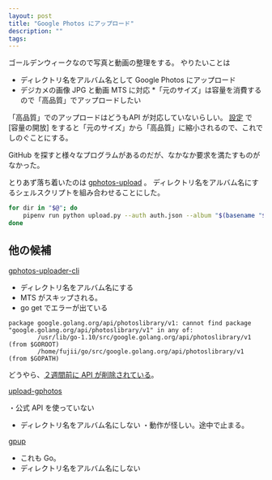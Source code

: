 ```yaml
---
layout: post
title: "Google Photos にアップロード"
description: ""
tags: 
---
```


ゴールデンウィークなので写真と動画の整理をする。
やりたいことは

* ディレクトリ名をアルバム名として Google Photos にアップロード
* デジカメの画像 JPG と動画 MTS に対応
*「元のサイズ」は容量を消費するので「高品質」でアップロードしたい

「高品質」でのアップロードはどうもAPI が対応していないらしい。
[設定](https://photos.google.com/settings) で [容量の開放] をすると「元のサイズ」から「高品質」に縮小されるので、これでしのぐことにする。

GitHub を探すと様々なプログラムがあるのだが、なかなか要求を満たすものがなかった。

とりあず落ち着いたのは [gphotos-upload](https://github.com/eshmu/gphotos-upload) 。
ディレクトリ名をアルバム名にするシェルスクリプトを組み合わせることにした。

~~~sh
for dir in "$@"; do
    pipenv run python upload.py --auth auth.json --album "$(basename "$dir")" "$dir"/*
done
~~~

## 他の候補

[gphotos-uploader-cli](https://github.com/nmrshll/gphotos-uploader-cli)

* ディレクトリ名をアルバム名にする
* MTS がスキップされる。
* go get でエラーが出ている

~~~
package google.golang.org/api/photoslibrary/v1: cannot find package "google.golang.org/api/photoslibrary/v1" in any of:
        /usr/lib/go-1.10/src/google.golang.org/api/photoslibrary/v1 (from $GOROOT)
        /home/fujii/go/src/google.golang.org/api/photoslibrary/v1 (from $GOPATH)
~~~

どうやら、[２週間前に API が削除されている](https://github.com/googleapis/google-api-go-client/commit/33b7e862cd15f81bfba1c95a4931360da0fece8c)。

[upload-gphotos](https://github.com/3846masa/upload-gphotos)

・公式 API を使っていない
* ディレクトリ名をアルバム名にしない
・動作が怪しい。途中で止まる。

[gpup](https://github.com/int128/gpup)

* これも Go。
* ディレクトリ名をアルバム名にしない
